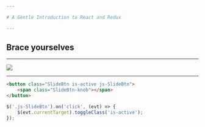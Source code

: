```yaml
---

# A Gentle Introduction to React and Redux

---
```


## Brace yourselves

---

![ ](https://dl.dropboxusercontent.com/s/ghfbp0gyanso6fv/2017-06-28%20at%2017.09.png)

---

```html
<button class="SlideBtn is-active js-SlideBtn">
    <span class="SlideBtn-knob"></span>
</button>
```

```javascript
$('.js-SlideBtn').on('click', (evt) => {
    $(evt.currentTarget).toggleClass('is-active');
});
```
